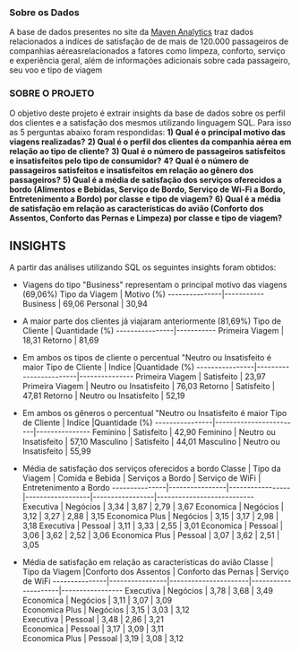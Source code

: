 ### Sobre os Dados

A base de dados presentes no site da [Maven Analytics](https://www.mavenanalytics.io/data-playground?page=2) traz dados relacionados a indíces de satisfação de de mais de 120.000 passageiros de companhias aéreasrelacionados a fatores como limpeza, conforto, serviço e experiência geral, além de informações adicionais sobre cada passageiro, seu voo e tipo de viagem

### SOBRE O PROJETO

O objetivo deste projeto é extrair insights da base de dados sobre os perfil dos clientes e a satisfação dos mesmos utilizando linguagem SQL. Para isso as 5 perguntas abaixo foram respondidas:
**1) Qual é o principal motivo das viagens realizadas?**
**2) Qual é o perfil dos clientes da companhia aérea em relação ao tipo de cliente?**
**3) Qual é o número de passageiros satisfeitos e insatisfeitos pelo tipo de consumidor?**
**4? Qual é o número de passageiros satisfeitos e insatisfeitos em relação ao gênero dos passageiros?**
**5) Qual é a média de satisfação dos serviços oferecidos a bordo (Alimentos e Bebidas, Serviço de Bordo, Serviço de Wi-Fi a Bordo, Entretenimento a Bordo) por classe**
**e tipo de viagem?**
**6) Qual é a média de satisfação em relação as características do avião (Conforto dos Assentos, Conforto das Pernas e Limpeza) por classe e tipo de viagem?**

## INSIGHTS

A partir das análises utilizando SQL os seguintes insights foram obtidos:
* Viagens do tipo "Business" representam o principal motivo das viagens (69,06%)
Tipo da Viagem | Motivo (%)
---------------|-----------
Business       | 69,06
Personal       | 30,94

* A maior parte dos clientes já viajaram anteriormente (81,69%)
Tipo de Cliente | Quantidade (%)
----------------|-----------
Primeira Viagem | 18,31
Retorno         | 81,69

* Em ambos os tipos de cliente o percentual "Neutro ou Insatisfeito é maior
Tipo de Cliente | Indíce                 |Quantidade (%)
----------------|------------------------|---------------
Primeira Viagem | Satisfeito             | 23,97
Primeira Viagem | Neutro ou Insatisfeito | 76,03
Retorno         | Satisfeito             | 47,81
Retorno         | Neutro ou Insatisfeito | 52,19

* Em ambos os gêneros o percentual "Neutro ou Insatisfeito é maior
Tipo de Cliente | Indíce                 |Quantidade (%)
----------------|------------------------|---------------
Feminino        | Satisfeito             | 42,90
Feminino        | Neutro ou Insatisfeito | 57,10
Masculino       | Satisfeito             | 44,01
Masculino       | Neutro ou Insatisfeito | 55,99

* Média de satisfação dos serviços oferecidos a bordo
Classe         | Tipo da Viagem | Comida e Bebida | Serviços a Bordo | Serviço de WiFi | Entretenimento a Bordo
---------------|----------------|-----------------|------------------|-----------------|---------------------------
Executiva      | Negócios       | 3,34            | 3,87             | 2,79            | 3,67
Economica      | Negócios       | 3,12            | 3,27             | 2,88            | 3,15
Economica Plus | Negócios       | 3,15            | 3,17             | 2,98            | 3,18 
Executiva      | Pessoal        | 3,11            | 3,33             | 2,55            | 3,01
Economica      | Pessoal        | 3,06            | 3,62             | 2,52            | 3,06
Economica Plus | Pessoal        | 3,07            | 3,62             | 2,51            | 3,05 

* Média de satisfação em relação as características do avião
Classe         | Tipo da Viagem |Conforto dos Assentos | Conforto das Pernas | Serviço de WiFi 
---------------|----------------|----------------------|---------------------|-----------------
Executiva      | Negócios       | 3,78                 | 3,68                | 3,49             
Economica      | Negócios       | 3,11                 | 3,07                | 3,09             
Economica Plus | Negócios       | 3,15                 | 3,03                | 3,12              
Executiva      | Pessoal        | 3,48                 | 2,86                | 3,21             
Economica      | Pessoal        | 3,17                 | 3,09                | 3,11             
Economica Plus | Pessoal        | 3,19                 | 3,08                | 3,12             
